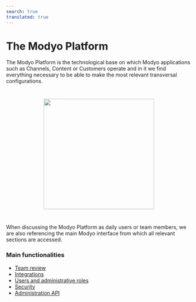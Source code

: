 ```yaml
---
search: true
translated: true
---
```


# The Modyo Platform

The Modyo Platform is the technological base on which Modyo applications such as Channels, Content or Customers operate and in it we find everything necessary to be able to make the most relevant transversal configurations.

<img src="/assets/img/platform/header.jpg" style="margin: 40px auto; width: 300px; display: block;">

When discussing the Modyo Platform as daily users or team members, we are also referencing the main Modyo interface from which all relevant sections are accessed.

### Main functionalities

- [Team review](/en/guides/platform/team-review.html)
- [Integrations](/en/guides/platform/integration.html)
- [Users and administrative roles](/en/guides/platform/roles.html)
- [Security](/en/guides/platform/security.html)
- [Administration API](/en/guides/platform/api.html)
